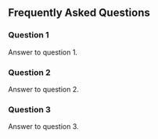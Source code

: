 ## Frequently Asked Questions

### Question 1

Answer to question 1.

### Question 2

Answer to question 2.

### Question 3

Answer to question 3.

